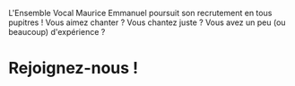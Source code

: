 L'Ensemble Vocal Maurice Emmanuel poursuit son recrutement en tous pupitres !
Vous aimez chanter ? Vous chantez juste ? Vous avez un peu (ou beaucoup) d'expérience ?

# Rejoignez-nous !
